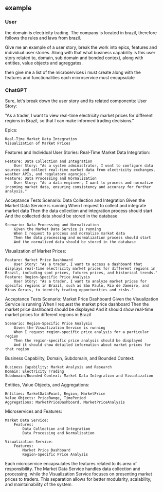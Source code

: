 ## example
### User
the domain is electricity trading. The company is located in brazil, therefore follows the rules and laws from brazil.

Give me an example of a user story, break the work into epics, features and individual user stories.
Along with that what business capability is this user story related to, domain, sub domain and bonded context, along with entities, value objects and agreggates.

then give me a list of the microservices i must create along with the features and functionalities each microservice must encapsulate


### ChatGPT

Sure, let's break down the user story and its related components:
User Story:

"As a trader, I want to view real-time electricity market prices for different regions in Brazil, so that I can make informed trading decisions."

Epics:

    Real-Time Market Data Integration
    Visualization of Market Prices

Features and Individual User Stories:
Real-Time Market Data Integration:

    Feature: Data Collection and Integration
        User Story: "As a system administrator, I want to configure data sources and collect real-time market data from electricity exchanges, weather APIs, and regulatory agencies."
    Feature: Data Processing and Normalization
        User Story: "As a data engineer, I want to process and normalize incoming market data, ensuring consistency and accuracy for further analysis."

Acceptance Tests
    Scenario: Data Collection and Integration
        Given the Market Data Service is running
        When I request to collect and integrate market data
        Then the data collection and integration process should start
        And the collected data should be stored in the database

    Scenario: Data Processing and Normalization
        Given the Market Data Service is running
        When I request to process and normalize market data
        Then the data processing and normalization process should start
        And the normalized data should be stored in the database


Visualization of Market Prices:

    Feature: Market Price Dashboard
        User Story: "As a trader, I want to access a dashboard that displays real-time electricity market prices for different regions in Brazil, including spot prices, futures prices, and historical trends."
    Feature: Region-Specific Price Analysis
        User Story: "As a trader, I want to analyze market prices for specific regions in Brazil, such as São Paulo, Rio de Janeiro, and Minas Gerais, to identify trading opportunities and risks."

Acceptance Tests
    Scenario: Market Price Dashboard
        Given the Visualization Service is running
        When I request the market price dashboard
        Then the market price dashboard should be displayed
        And it should show real-time market prices for different regions in Brazil

    Scenario: Region-Specific Price Analysis
        Given the Visualization Service is running
        When I request region-specific price analysis for a particular region
        Then the region-specific price analysis should be displayed
        And it should show detailed information about market prices for that region

Business Capability, Domain, Subdomain, and Bounded Context:

    Business Capability: Market Analysis and Research
    Domain: Electricity Trading
    Subdomain/Bounded Context: Market Data Integration and Visualization

Entities, Value Objects, and Aggregations:

    Entities: MarketDataPoint, Region, MarketPrice
    Value Objects: PriceRange, TimePeriod
    Aggregations: MarketPriceDashboard, MarketPriceAnalysis

Microservices and Features:

    Market Data Service:
        Features:
            Data Collection and Integration
            Data Processing and Normalization

    Visualization Service:
        Features:
            Market Price Dashboard
            Region-Specific Price Analysis

Each microservice encapsulates the features related to its area of responsibility. The Market Data Service handles data collection and processing, while the Visualization Service focuses on presenting market prices to traders. This separation allows for better modularity, scalability, and maintainability of the system.

